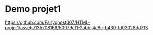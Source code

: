 # Demo projet1
https://github.com/Fairyghost007/HTML-projet1/assets/135708166/50079cf1-2abb-4c8c-b430-fd92028dd713

